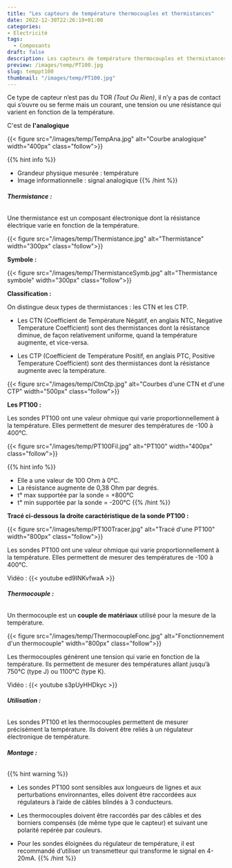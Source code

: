 ```yaml
---
title: "Les capteurs de température thermocouples et thermistances"
date: 2022-12-30T22:26:19+01:00
categories: 
- Electricité
tags:
  - Composants
draft: false
description: Les capteurs de température thermocouples et thermistances
preview: /images/temp/PT100.jpg
slug: temppt100
thumbnail: "/images/temp/PT100.jpg"
---
```


Ce type de capteur n’est pas du TOR *(Tout Ou Rien)*, il n’y a pas de contact qui s’ouvre ou se ferme mais un courant, une tension ou une résistance qui varient en fonction de la température.

C'est de **l'analogique**

{{< figure src="/images/temp/TempAna.jpg" alt="Courbe analogique" width="400px" class="follow">}}

{{% hint info %}}
- Grandeur physique mesurée : température
- Image informationnelle : signal analogique
{{% /hint %}}

###### __Thermistance :__

Une thermistance est un composant électronique dont la résistance électrique varie en fonction de la température.

{{< figure src="/images/temp/Thermistance.jpg" alt="Thermistance" width="300px" class="follow">}}

**Symbole :**

{{< figure src="/images/temp/ThermistanceSymb.jpg" alt="Thermistance symbole" width="300px" class="follow">}}

**Classification :**

On distingue deux types de thermistances : les CTN et les CTP.

- Les CTN (Coefficient de Température Négatif, en anglais NTC, Negative Temperature Coefficient) sont des thermistances dont la résistance diminue, de façon relativement uniforme, quand la température augmente, et vice-versa.

- Les CTP (Coefficient de Température Positif, en anglais PTC, Positive Temperature Coefficient) sont des thermistances dont la résistance augmente avec la température. 

{{< figure src="/images/temp/CtnCtp.jpg" alt="Courbes d'une CTN et d'une CTP" width="500px" class="follow">}}

**Les PT100 :**

Les sondes PT100 ont une valeur ohmique qui varie proportionnellement à la température. Elles permettent de mesurer des températures de -100 à 400°C.

{{< figure src="/images/temp/PT100Fil.jpg" alt="PT100" width="400px" class="follow">}}

{{% hint info %}}
- Elle a une valeur de 100 Ohm à 0°C.
- La résistance augmente de 0,38 Ohm par degrés.
- t° max supportée par la sonde = +800°C
- t° min supportée par la sonde = -200°C
{{% /hint %}}

**Tracé ci-dessous la droite caractéristique de la sonde PT100 :**

{{< figure src="/images/temp/PT100Tracer.jpg" alt="Tracé d'une PT100" width="800px" class="follow">}}

Les sondes PT100 ont une valeur ohmique qui varie proportionnellement à la température. Elles permettent de mesurer des températures de -100 à 400°C.

Vidéo :
{{< youtube ed9INKvfwaA >}}

###### __Thermocouple :__

Un thermocouple est un **couple de matériaux** utilisé pour la mesure de la température.

{{< figure src="/images/temp/ThermocoupleFonc.jpg" alt="Fonctionnement d'un thermocouple" width="800px" class="follow">}}

Les thermocouples génèrent une tension qui varie en fonction de la température. Ils permettent de mesurer des températures allant jusqu’à 750°C (type J) ou 1100°C (type K).

Vidéo :
{{< youtube s3pUyHHDkyc >}}

###### __Utilisation :__

Les sondes PT100 et les thermocouples permettent de mesurer précisément la température. Ils doivent être reliés à un régulateur électronique de température.

###### __Montage :__

{{% hint warning %}}
- Les sondes PT100 sont sensibles aux longueurs de lignes et aux perturbations environnantes, elles doivent être raccordées aux régulateurs à l’aide de câbles blindés à 3 conducteurs.

- Les thermocouples doivent être raccordés par des câbles et des borniers compensés (de même type que le capteur) et suivant une polarité repérée par couleurs.

- Pour les sondes éloignées du régulateur de température, il est recommandé d’utiliser un transmetteur qui transforme le signal en 4-20mA.
{{% /hint %}}





